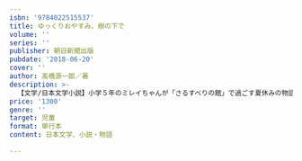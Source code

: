 ```yaml
---
isbn: '9784022515537'
title: ゆっくりおやすみ、樹の下で
volume: ''
series: ''
publisher: 朝日新聞出版
pubdate: '2018-06-20'
cover: ''
author: 高橋源一郎／著
description: >-
  【文学/日本文学小説】小学５年のミレイちゃんが「さるすべりの館」で過ごす夏休みの物語。隠されていた遠い過去の謎がつぎつぎに……。赤の部屋には誰がいるの？　なぜ止まっていた時計が動き出したのか？　小学生から大人まで楽しめる著者の新境地。今日マチ子さんの絵も90点収録。
price: '1300'
genre: ''
target: 児童
format: 単行本
content: 日本文学、小説・物語

---
```

